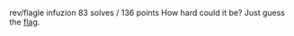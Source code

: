 rev/flagle
infuzion
83 solves / 136 points
How hard could it be? Just guess the [flag](https://flagle.mc.ax/).


